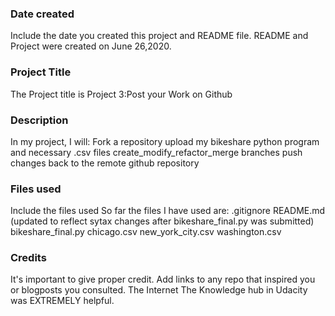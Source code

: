 ### Date created
Include the date you created this project and README file.
README and Project were created on June 26,2020.

### Project Title
The Project title is Project 3:Post your Work on Github

### Description
In my project, I will: 
Fork a repository
upload my bikeshare python program and necessary .csv files
create_modify_refactor_merge branches
push changes back to the remote github repository

### Files used
Include the files used
So far the files I have used are:
.gitignore
README.md (updated to reflect sytax changes after bikeshare_final.py was submitted)
bikeshare_final.py
chicago.csv
new_york_city.csv
washington.csv

### Credits
It's important to give proper credit. Add links to any repo that inspired you or blogposts you consulted.
The Internet
The Knowledge hub in Udacity was EXTREMELY helpful.
